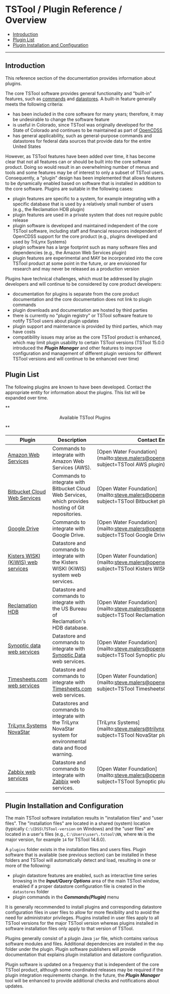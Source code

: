 # TSTool / Plugin Reference / Overview #

*   [Introduction](#introduction)
*   [Plugin List](#plugin-list)
*   [Plugin Installation and Configuration](#plugin-installation-and-configuration)

-----

## Introduction ##

This reference section of the documentation provides information about plugins.

The core TSTool software provides general functionality and "built-in" features,
such as [commands](../command-ref/overview.md) and [datastores](../datastore-ref/overview.md).
A built-in feature generally meets the following criteria:

*   has been included in the core software for many years; therefore,
    it may be undesirable to change the software feature
*   is useful in Colorado, since TSTool was originally developed for the State of Colorado
    and continues to be maintained as part of [OpenCDSS](https://opencdss.state.co.us)
*   has general applicability, such as general-purpose commands and datastores for federal data sources
    that provide data for the entire United States

However, as TSTool features have been added over time, it has become clear that not all features can or should be
built into the core software product.
Doing so would result in an overwhelming number of menus and tools and some features may be
of interest to only a subset of TSTool users.
Consequently, a "plugin" design has been implemented that allows features to be dynamically enabled based on
software that is installed in addition to the core software.
Plugins are suitable in the following cases:

*   plugin features are specific to a system,
    for example integrating with a specific database that is used by a relatively small number of users
    (e.g., the Reclamation HDB plugin)
*   plugin features are used in a private system that does not require public release
*   plugin software is developed and maintained independent of the core TSTool software,
    including staff and financial resources independent of OpenCDSS support for the core product
    (e.g., plugins developed and used by TriLynx Systems)
*   plugin software has a large footprint such as many software files and dependencies
    (e.g., the Amazon Web Services plugin)
*   plugin features are experimental and MAY be incorporated into the core TSTool product at some point in the future,
    or are envisioned for research and may never be released as a production version

Plugins have technical challenges, which must be addressed by plugin developers
and will continue to be considered by core product developers:

*   documentation for plugins is separate from the core product documentation
    and the core documentation does not link to plugin commands
*   plugin downloads and documentation are hosted by third parties
*   there is currently no "plugin registry" or TSTool software feature to notify TSTool users about plugin updates
*   plugin support and maintenance is provided by third parties, which may have costs
*   compatibility issues may arise as the core TSTool product is enhanced,
    which may limit plugin usability to certain TSTool versions
    (TSTool 15.0.0 introduced the ***Plugin Manager*** and other features to
    improve configuration and management of different plugin versions
    for different TSTool versions and will continue to be enhanced over time)

## Plugin List ##

The following plugins are known to have been developed.
Contact the appropriate entity for information about the plugins.
This list will be expanded over time.

**<p style="text-align: center;">
Available TSTool Plugins
</p>**

| **Plugin** | **Description** | **Contact Email** |
|--|--|--|
| [Amazon Web Services](https://software.openwaterfoundation.org/tstool-aws-plugin/) | Commands to integrate with Amazon Web Services (AWS). | [Open Water Foundation](mailto:steve.malers@openwaterfoundation.org?subject=TSTool AWS plugin) |
| [Bitbucket Cloud Web Services](https://software.openwaterfoundation.org/tstool-bitbucket-plugin/) | Commands to integrate with Bitbucket Cloud Web Services, which provides hosting of Git repositories. | [Open Water Foundation](mailto:steve.malers@openwaterfoundation.org?subject=TSTool Bitbucket plugin) |
| [Google Drive](https://software.openwaterfoundation.org/tstool-googledrive-plugin/) | Commands to integrate with Google Drive. | [Open Water Foundation](mailto:steve.malers@openwaterfoundation.org?subject=TSTool Google Drive plugin) |
| [Kisters WISKI (KiWIS) web services](https://software.openwaterfoundation.org/tstool-kiwis-plugin/) | Datastore and commands to integrate with the Kisters WISKI (KiWIS) system web services. | [Open Water Foundation](mailto:steve.malers@openwaterfoundation.org?subject=TSTool Kisters WISKI plugin) |
| [Reclamation HDB](https://software.openwaterfoundation.org/tstool-reclamationhdb-plugin/) | Datastore and commands to integrate with the US Bureau of Reclamation's HDB database. | [Open Water Foundation](mailto:steve.malers@openwaterfoundation.org?subject=TSTool Reclamation HDB plugin) |
| [Synoptic data web services](https://software.openwaterfoundation.org/tstool-synoptic-plugin/) | Datastore and commands to integrate with [Synoptic Data](https://synopticdata.com/) web services. | [Open Water Foundation](mailto:steve.malers@openwaterfoundation.org?subject=TSTool Synoptic plugin) |
| [Timesheets.com web services](https://software.openwaterfoundation.org/tstool-timesheetscom-plugin/) | Datastore and commands to integrate with [Timesheets.com](https://timesheets.com/) web services. | [Open Water Foundation](mailto:steve.malers@openwaterfoundation.org?subject=TSTool TimesheetsCom plugin) |
| [TriLynx Systems NovaStar](https://software.trilynx.systems/) | Datastores and commands to integrate with the TriLynx NovaStar system for environmental data and flood warning. | [TriLynx Systems](mailto:steve.malers@trilynx.systems?subject=TSTool NovaStar plugin) |
| [Zabbix web services](https://software.openwaterfoundation.org/tstool-zabbix-plugin/) | Datastore and commands to integrate with [Zabbix](https://www.zabbix.com/) web services. | [Open Water Foundation](mailto:steve.malers@openwaterfoundation.org?subject=TSTool Synoptic plugin) |

## Plugin Installation and Configuration ##

The main TSTool software installation results in "installation files" and "user files".
The "installation files" are located in a shared (system) location (typically `C:\CDSS\TSTool-version` on Windows) and the "user files"
are located in a user's files (e.g., `C:\Users\user\.tstool\NN`, where `NN` is the major version, for example `14` for TSTool 14.6.0).

A `plugins` folder exists in the installation files and users files.
Plugin software that is available (see previous section) can be installed in these folders and TSTool will automatically detect and load,
resulting in one or more of the following:

*   plugin datastore features are enabled,
    such as interactive time series browsing in the ***Input/Query Options*** area of the main TSTool window,
    enabled if a proper datastore configuration file is created in the `datastores` folder
*   plugin commands in the ***Commands(Plugin)*** menu

It is generally recommended to install plugins and corresponding datastore configuration files
in user files to allow for more flexibility and to avoid the need for administrator privileges.
Plugins installed in user files apply to all TSTool versions for the major TSTool version
whereas plugins installed in software installation files only apply to that version of TSTool.

Plugins generally consist of a plugin Java `jar` file, which contains various software modules and files.
Additional dependencies are installed in the `dep` folder under the plugin.
Plugin software publishers will provide documentation that explains plugin installation and datastore configuration.

Plugin software is updated on a frequency that is independent of the core TSTool product,
although some coordinated releases may be required if the plugin integration requirements change.
In the future, the ***Plugin Manager*** tool will be enhanced to provide additional
checks and notifications about updates.
